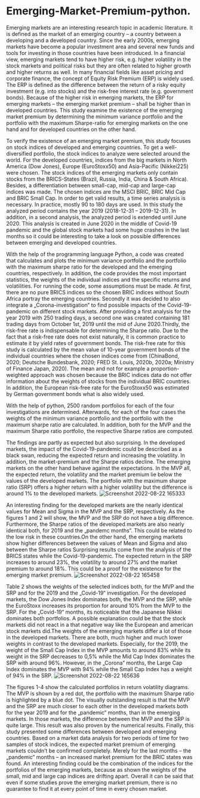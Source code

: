 # Emerging-Market-Premium-python.
Emerging markets are an interesting research topic in academic literature. It is defined as the market of an emerging country – a country between a developing and a developed country. Since the early 2000s, emerging markets have become a popular investment area and several new funds and tools for investing in those countries have been introduced. In a financial view, emerging markets tend to have higher risk, e.g. higher volatility in the stock markets and political risks but they are often related to higher growth and higher returns as well. In many financial fields like asset pricing and corporate finance, the concept of Equity Risk Premium (ERP) is widely used. The ERP is defined as the difference between the return of a risky equity investment (e.g. into stocks) and the risk-free interest rate (e.g. government bonds). Because of the higher risk in emerging markets, the ERP for emerging markets – the emerging market premium – shall be higher than in developed countries. This study examine the existence of the emerging market premium by determining the minimum variance portfolio and the portfolio with the maximum Sharpe-ratio for emerging markets on the one hand and for developed countries on the other hand.

To verify the existence of an emerging market premium, this study focuses on stock indices of developed and emerging countries. To get a well-diversified portfolio, the stock indices to analyze were selected around the world. For the developed countries, indices from the big markets in North America (Dow Jones), Europe (EuroStoxx50) and Asia-Pacific (Nikkei225) were chosen. The stock indices of the emerging markets only contain stocks from the BRICS-States (Brazil, Russia, India, China & South Africa). Besides, a differentiation between small-cap, mid-cap and large-cap indices was made. The chosen indices are the MSCI BRIC, BRIC Mid Cap and BRIC Small Cap. In order to get valid results, a time series analysis is necessary. In practice, mostly 90 to 180 days are used. In this study the analyzed period contains the year 2019 (2018-12-31 – 2019-12-31). In addition, in a second analysis, the analyzed period is extended until June 2020. This analysis is created in June 2020 in the middle of  Covid-19 pandemic and the global stock markets had some huge crashes in the last months so it could be interesting to take a look on possible differences between emerging and developed countries.

With the help of the programming language Python, a code was created that calculates and plots the minimum variance portfolio and the portfolio with the maximum sharpe ratio for the developed and the emerging countries, respectively. In addition, the code provides the most important statistics, the weights of the individual indices and the specific returns and volatilities. For running the code, some assumptions must be made. At first, there are no pure BRICS indices so the chosen BRIC indices without South Africa portray the emerging countries. Secondly it was decided to also integrate a „Corona-investigation“ to find possible impacts of the Covid-19-pandemic on different stock markets. After providing a first analysis for the year 2019 with 250 trading days, a second one was created containing 181 trading days from October 1st, 2019 until the mid of June 2020.Thirdly, the risk-free rate is indispensable for determining the Sharpe ratio. Due to the fact that a risk-free rate does not exist naturally, it is common practice to estimate it by yield rates of government bonds. The risk-free rate for this study is calculated by the mean value of 10-year government bonds of the individual countries where the chosen indices come from (ChinaBond, 2020; Deutsche Bundesbank, 2020; FRED St. Louis, 2020b, 2020a; Ministry of Finance Japan, 2020). The mean and not for example a proportion-weighted approach was chosen because the BRIC indices data do not offer information about the weights of stocks from the individual BRIC countries. In addition, the European risk-free rate for the EuroStoxx50 was estimated by German government bonds what is also widely used.

With the help of python, 2500 random portfolios for each of the four investigations are determined. Afterwards, for each of the four cases the weights of the minimum variance portfolio and the portfolio with the maximum sharpe ratio are calculated. In addition, both for the MVP and the maximum Sharpe ratio portfolio, the respective Sharpe ratios are computed.

The findings are partly as expected but also surprising. In the developed markets, the impact of the Covid-19-pandemic could be described as a black swan, reducing the expected return and increasing the volatility. In addition, the market-premium and the Sharpe ratios decline. The emerging markets on the other hand behave against the expectations. In the MVP all, the expected return, the volatility and the market premium lie below the values of the developed markets. The portfolio with the maximum sharpe ratio (SRP) offers a higher return with a higher volatility but the difference is around 1% to the developed markets.
![Screenshot 2022-08-22 165333](https://user-images.githubusercontent.com/74620016/186364098-a959ab3b-61ac-43f0-a868-4800de02f6d5.png)

An interesting finding for the developed markets are the nearly identical values for Mean and Sigma in the MVP and the SRP, respectively. As the figures 1 and 2 will show, the MVP and the SRP do not have a big difference. Furthermore, the Sharpe ratios of the developed markets are also nearly identical both, for 2019 and the „pandemc months“. This could be related to the low risk in these countries.On the other hand, the emerging markets show higher differences between the values of Mean and Sigma and also between the Sharpe ratios Surprising results come from the analysis of the BRICS states while the Covid-19-pandemic. The expected return in the SRP increases to around 23%, the volatility to around 27% and the market premium to around 18%. This could be a proof for the existence for the emerging market premium.
![Screenshot 2022-08-22 165458](https://user-images.githubusercontent.com/74620016/186364183-4decd93c-9157-414e-8c40-04c5757842a3.png)

Table 2 shows the weights of the selected indices both, for the MVP and the SRP and for the 2019 and the „Covid-19“ investigation. For the developed markets, the Dow Jones Index dominates both, the MVP and the SRP, while the EuroStoxx increases its proportion for around 10% from the MVP to the SRP. For the „Covid-19“ months, its noticeable that the Japanese Nikkei dominates both portfolios. A possible explanation could be that the stock markets did not react in a that negative way like the European and american stock markets did.The weights of the emerging markets differ a lot of those in the developed markets. There are both, much higher and much lower weights in contrast to the developed markets. Especially, for the 2019, the weight of the Small Cap Index in the MVP amounts to around 83% while its weight in the SRP decreases to 0,5% while the Mid Cap Index dominates the SRP with around 96%. However, in the „Corona“ months, the Large Cap Index dominates the MVP with 94% while the Small Cap Index has a weight of 94% in the SRP.
![Screenshot 2022-08-22 165636](https://user-images.githubusercontent.com/74620016/186364252-c155c54e-6db1-40df-aadd-3d27072eaaea.png)

The figures 1-4 show the calculated portfolios in return volatility diagrams. The MVP is shown by a red dot, the portfolio with the maximum Sharpe ratio is highlighted by a blue dot. The visually outstanding result is that the MVP and the SRP are much closer to each other in the developed markets both for the year 2019 and for the „pandemic“ months, than in the emerging markets. In those markets, the difference between the MVP and the SRP is quite large. This result was also proven by the numerical results. Finally, this study presented some differences between developed and emerging countries. Based on a market data analysis for two periods of time for two samples of stock indices, the expected market premium of emerging markets couldn’t be confirmed completely. Merely for the last months – the „pandemic“ months – an increased market premium for the BRIC states was found. An interesting finding could be the combination of the indices for the portfolios of the emerging markets, because as shown the weights of the small, mid and large cap indices are drifting apart. Overall it can be said that even if some studies prove the emerging market premium, there is no guarantee to find it at every point of time in every chosen market.
